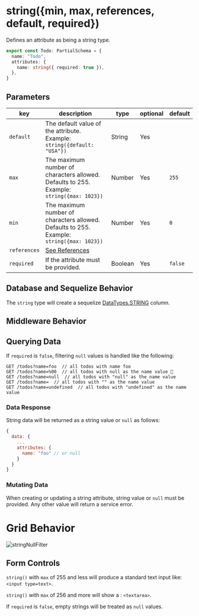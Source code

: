# string({min, max, references, default, required})

Defines an attribute as being a string type.

```ts
export const Todo: PartialSchema = {
  name: "Todo",
  attributes: {
    name: string({ required: true }),
  },
}
```

## Parameters

|      key      | description                                                              | type                | optional  | default |
| ------------- | -------------------------------------------------------------------------| --------------- | ------------------- | --------- | 
| `default`     | The default value of the attribute. Example: `string({default: "USA"})`  | String         |Yes  |           
| `max`         | The maximum number of characters allowed. Defaults to 255. Example: `string({max: 1023})` | Number      | Yes  | `255`           
| `min`         |  The maximum number of characters allowed. Defaults to 255. Example: `string({max: 1023})` | Number        | Yes  | `0`             
| `references`  | [See References]()|   |              | 
| `required`    | If the attribute must be provided.   | Boolean   | Yes     | `false`         


## Database and Sequelize Behavior

The `string` type will create a sequelize [DataTypes.STRING](https://sequelize.org/docs/v6/core-concepts/model-basics/#strings) column.

## Middleware Behavior

## Querying Data

If `required` is `false`, filtering `null` values is handled like the following:

```
GET /todos?name=foo  // all todos with name foo
GET /todos?name=%00  // all todos with null as the name value 🛑
GET /todos?name=null  // all todos with "null" as the name value
GET /todos?name=  // all todos with "" as the name value
GET /todos?name=undefined  // all todos with "undefined" as the name value
```

### Data Response

String data will be returned as a string value or `null` as follows:

```js
{
  data: {
    ...
    attributes: {
      name: "foo" // or null
    }
  }
}
```

### Mutating Data

When creating or updating a string attribute, string value or `null` must be provided. Any other value will return a service error.

# Grid Behavior

![stringNullFilter](https://github.com/bitovi/hatchify/assets/109013/9e67c44d-11c2-434e-9bcc-68cefbfc3f95)

## Form Controls

`string()` with `max` of 255 and less will produce a standard text input like: `<input type=text>`.

`string()` with `max` of 256 and more will show a : `<textarea>`.

If `required` is `false`, empty strings will be treated as `null` values.

